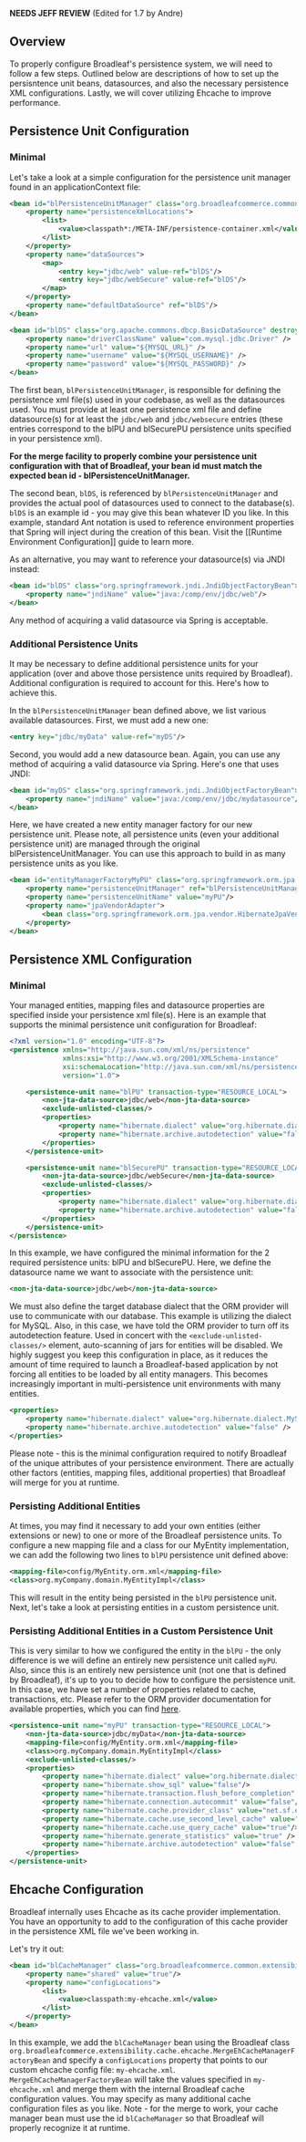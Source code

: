 **NEEDS JEFF REVIEW** (Edited for 1.7 by Andre)

## Overview

To properly configure Broadleaf's persistence system, we will need to follow a few steps. Outlined below are descriptions of how to set up the persisntence unit beans, datasources, and also the necessary persistence XML configurations. Lastly, we will cover utilizing Ehcache to improve performance.

## <a name="wiki-pu-config" />Persistence Unit Configuration

### Minimal

Let's take a look at a simple configuration for the persistence unit manager found in an applicationContext file:

```xml
<bean id="blPersistenceUnitManager" class="org.broadleafcommerce.common.extensibility.jpa.MergePersistenceUnitManager">
    <property name="persistenceXmlLocations">
        <list>
            <value>classpath*:/META-INF/persistence-container.xml</value>
        </list>
    </property>
    <property name="dataSources">
        <map>
            <entry key="jdbc/web" value-ref="blDS"/>
            <entry key="jdbc/webSecure" value-ref="blDS"/>
        </map>
    </property>
    <property name="defaultDataSource" ref="blDS"/>
</bean>

<bean id="blDS" class="org.apache.commons.dbcp.BasicDataSource" destroy-method="close">
    <property name="driverClassName" value="com.mysql.jdbc.Driver" />
    <property name="url" value="${MYSQL_URL}" />
    <property name="username" value="${MYSQL_USERNAME}" />
    <property name="password" value="${MYSQL_PASSWORD}" />
</bean>
```

The first bean, `blPersistenceUnitManager`, is responsible for defining the persistence xml file(s) used in your codebase, as well as the datasources used. You must provide at least one persistence xml file and define datasource(s) for at least the `jdbc/web` and `jdbc/websecure` entries (these entries correspond to the blPU and blSecurePU persistence units specified in your persistence xml). 

**For the merge facility to properly combine your persistence unit configuration with that of Broadleaf, your bean id must match the expected bean id - blPersistenceUnitManager.**

The second bean, `blDS`, is referenced by `blPersistenceUnitManager` and provides the actual pool of datasources used to connect to the database(s). `blDS` is an example id - you may give this bean whatever ID you like. In this example, standard Ant notation is used to reference environment properties that Spring will inject during the creation of this bean. Visit the [[Runtime Environment Configuration]] guide to learn more.

As an alternative, you may want to reference your datasource(s) via JNDI instead:

```xml
<bean id="blDS" class="org.springframework.jndi.JndiObjectFactoryBean">
    <property name="jndiName" value="java:/comp/env/jdbc/web"/>
</bean>
```

Any method of acquiring a valid datasource via Spring is acceptable.

### Additional Persistence Units

It may be necessary to define additional persistence units for your application (over and above those persistence units required by Broadleaf). Additional configuration is required to account for this. Here's how to achieve this.

In the `blPersistenceUnitManager` bean defined above, we list various available datasources. First, we must add a new one:

```xml
<entry key="jdbc/myData" value-ref="myDS"/>
```

Second, you would add a new datasource bean. Again, you can use any method of acquiring a valid datasource via Spring. Here's one that uses JNDI:

```xml
<bean id="myDS" class="org.springframework.jndi.JndiObjectFactoryBean">
    <property name="jndiName" value="java:/comp/env/jdbc/mydatasource"/>
</bean>
```

Here, we have created a new entity manager factory for our new persistence unit. Please note, all persistence units (even your additional persistence unit) are managed through the original blPersistenceUnitManager. You can use this approach to build in as many persistence units as you like.

```xml
<bean id="entityManagerFactoryMyPU" class="org.springframework.orm.jpa.LocalContainerEntityManagerFactoryBean">
    <property name="persistenceUnitManager" ref="blPersistenceUnitManager"/>
    <property name="persistenceUnitName" value="myPU"/>
    <property name="jpaVendorAdapter">
        <bean class="org.springframework.orm.jpa.vendor.HibernateJpaVendorAdapter"/>
    </property>
</bean>
```

## <a name="wiki-pxml-config" />Persistence XML Configuration

### Minimal

Your managed entities, mapping files and datasource properties are specified inside your persistence xml file(s). Here is an example that supports the minimal persistence unit configuration for Broadleaf:

```xml
<?xml version="1.0" encoding="UTF-8"?>
<persistence xmlns="http://java.sun.com/xml/ns/persistence"
             xmlns:xsi="http://www.w3.org/2001/XMLSchema-instance"
             xsi:schemaLocation="http://java.sun.com/xml/ns/persistence http://java.sun.com/xml/ns/persistence/persistence_1_0.xsd"
             version="1.0">

    <persistence-unit name="blPU" transaction-type="RESOURCE_LOCAL">
        <non-jta-data-source>jdbc/web</non-jta-data-source>
        <exclude-unlisted-classes/>
        <properties>
            <property name="hibernate.dialect" value="org.hibernate.dialect.MySQLInnoDBDialect"/>
            <property name="hibernate.archive.autodetection" value="false" />
        </properties>
    </persistence-unit>

    <persistence-unit name="blSecurePU" transaction-type="RESOURCE_LOCAL">
        <non-jta-data-source>jdbc/webSecure</non-jta-data-source>
        <exclude-unlisted-classes/>
        <properties>
            <property name="hibernate.dialect" value="org.hibernate.dialect.MySQLInnoDBDialect"/>
            <property name="hibernate.archive.autodetection" value="false" />
        </properties>
    </persistence-unit>
</persistence>
```

In this example, we have configured the minimal information for the 2 required persistence units: blPU and blSecurePU. Here, we define the datasource name we want to associate with the persistence unit:

```xml
<non-jta-data-source>jdbc/web</non-jta-data-source>
```

We must also define the target database dialect that the ORM provider will use to communicate with our database. This example is utilizing the dialect for MySQL. Also, in this case, we have told the ORM provider to turn off its autodetection feature. Used in concert with the `<exclude-unlisted-classes/>` element, auto-scanning of jars for entities will be disabled. We highly suggest you keep this configuration in place, as it reduces the amount of time required to launch a Broadleaf-based application by not forcing all entities to be loaded by all entity managers. This becomes increasingly important in multi-persistence unit environments with many entities.

```xml
<properties>
    <property name="hibernate.dialect" value="org.hibernate.dialect.MySQLInnoDBDialect"/>
    <property name="hibernate.archive.autodetection" value="false" />
</properties>
```

Please note - this is the minimal configuration required to notify Broadleaf of the unique attributes of your persistence environment. There are actually other factors (entities, mapping files, additional properties) that Broadleaf will merge for you at runtime.

### Persisting Additional Entities

At times, you may find it necessary to add your own entities (either extensions or new) to one or more of the Broadleaf persistence units. To configure a new mapping file and a class for our MyEntity implementation, we can add the following two lines to `blPU` persistence unit defined above:

```xml
<mapping-file>config/MyEntity.orm.xml</mapping-file>
<class>org.myCompany.domain.MyEntityImpl</class>
```

This will result in the entity being persisted in the `blPU` persistence unit. Next, let's take a look at persisting entities in a custom persistence unit.

### Persisting Additional Entities in a Custom Persistence Unit

This is very similar to how we configured the entity in the `blPU` - the only difference is we will define an entirely new persistence unit called `myPU`. Also, since this is an entirely new persistence unit (not one that is defined by Broadleaf), it's up to you to decide how to configure the persistence unit. In this case, we have set a number of properties related to cache, transactions, etc. Please refer to the ORM provider documentation for available properties, which you can find [here](http://docs.jboss.org/hibernate/stable/entitymanager/reference/en/html/configuration.html).

```xml
<persistence-unit name="myPU" transaction-type="RESOURCE_LOCAL">
    <non-jta-data-source>jdbc/myData</non-jta-data-source>
    <mapping-file>config/MyEntity.orm.xml</mapping-file>
    <class>org.myCompany.domain.MyEntityImpl</class>
    <exclude-unlisted-classes/>
    <properties>
        <property name="hibernate.dialect" value="org.hibernate.dialect.MySQLInnoDBDialect"/>
        <property name="hibernate.show_sql" value="false"/>
        <property name="hibernate.transaction.flush_before_completion" value="false"/>
        <property name="hibernate.connection.autocommit" value="false"/>
        <property name="hibernate.cache.provider_class" value="net.sf.ehcache.hibernate.SingletonEhCacheProvider"/>
        <property name="hibernate.cache.use_second_level_cache" value="true"/>
        <property name="hibernate.cache.use_query_cache" value="true"/>
        <property name="hibernate.generate_statistics" value="true" />
        <property name="hibernate.archive.autodetection" value="false" />
    </properties>
</persistence-unit>
```

## <a name="wiki-ehcache-config" />Ehcache Configuration

Broadleaf internally uses Ehcache as its cache provider implementation. You have an opportunity to add to the configuration of this cache provider in the persistence XML file we've been working in.

Let's try it out:

```xml
<bean id="blCacheManager" class="org.broadleafcommerce.common.extensibility.cache.ehcache.MergeEhCacheManagerFactoryBean">
    <property name="shared" value="true"/>
    <property name="configLocations">
        <list>
            <value>classpath:my-ehcache.xml</value>
        </list>
    </property>
</bean>
```

In this example, we add the `blCacheManager` bean using the Broadleaf class `org.broadleafcommerce.extensibility.cache.ehcache.MergeEhCacheManagerFactoryBean` and specify a `configLocations` property that points to our custom ehcache config file: `my-ehcache.xml`. `MergeEhCacheManagerFactoryBean` will take the values specified in `my-ehcache.xml` and merge them with the internal Broadleaf cache configuration values. You may specify as many additional cache configuration files as you like. Note - for the merge to work, your cache manager bean must use the id `blCacheManager` so that Broadleaf will properly recognize it at runtime.
